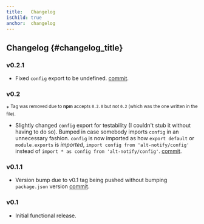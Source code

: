 ```yaml
---
title:   Changelog
isChild: true
anchor:  changelog
---
```


## Changelog {#changelog_title}

### v0.2.1

- Fixed `config` export to be undefined. [commit](https://github.com/sourcescript/alt-notify/commit/8a51d49a2ccf042708d22d4e8c9a1c14af521045).

### v0.2

\* <sup>Tag was removed due to **npm** accepts `0.2.0` but not `0.2` (which was the one written in the file).</sup>

- Slightly changed `config` export for testability (I couldn't stub it without having to do so). Bumped in case somebody imports `config` in an unnecessary fashion. `config` is now imported as how `export default` or `module.exports` is *imported*, `import config from 'alt-notify/config'` instead of `import * as config from 'alt-notify/config'`. [commit](https://github.com/sourcescript/alt-notify/commit/6aba11aabd603932fab6c3fd18f268ea32cba986).

### v0.1.1

- Version bump due to v0.1 tag being pushed without bumping `package.json` version [commit](https://github.com/sourcescript/alt-notify/commit/879c8b43aff72d10077686143762204b16cebddd).

### v0.1

- Initial functional release.
